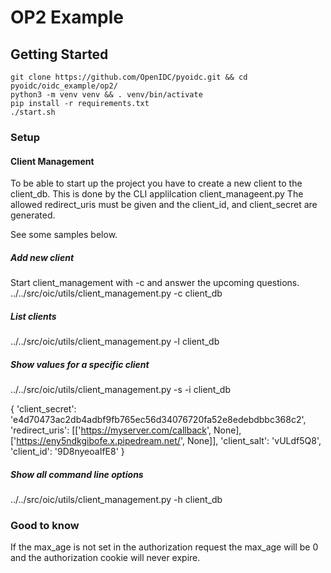 # OP2 Example

Getting Started
---------------
    git clone https://github.com/OpenIDC/pyoidc.git && cd pyoidc/oidc_example/op2/  
    python3 -m venv venv && . venv/bin/activate  
    pip install -r requirements.txt       
    ./start.sh 
### Setup
#### Client Management

To be able to start up the project you have to create a new client to the client_db.
This is done by the CLI applilcation client_manageent.py
The allowed redirect_uris must be given and the client_id, and client_secret are generated. 

See some samples below. 

##### Add new client 
Start client_management with -c and answer the upcoming questions. 
../../src/oic/utils/client_management.py -c client_db

##### List clients
../../src/oic/utils/client_management.py -l  client_db

##### Show values for a specific client
../../src/oic/utils/client_management.py -s  -i <client id>  client_db
 
{
'client_secret': 'e4d70473ac2db4adbf9fb765ec56d34076720fa52e8edebdbbc368c2', 
'redirect_uris': [['https://myserver.com/callback', None], ['https://eny5ndkgibofe.x.pipedream.net/', None]], 
'client_salt': 'vULdf5Q8', 
'client_id': '9D8nyeoaIfE8'
}

##### Show all command line options
../../src/oic/utils/client_management.py -h  client_db


### Good to know
If the max_age is not set in the authorization request the max_age will be 0 and the authorization cookie will never expire. 

